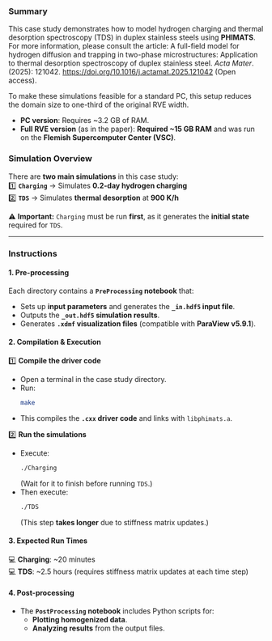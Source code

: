### Summary
This case study demonstrates how to model hydrogen charging and thermal desorption spectroscopy (TDS) in duplex stainless steels using **PHIMATS**. For more information, please consult the article: A full-field model for hydrogen diffusion and trapping in two-phase microstructures: Application to thermal desorption spectroscopy of duplex stainless steel. *Acta Mater*. (2025): 121042. https://doi.org/10.1016/j.actamat.2025.121042 (Open access).

To make these simulations feasible for a standard PC, this setup reduces the domain size to one-third of the original RVE width.  
- **PC version**: Requires ~3.2 GB of RAM.
- **Full RVE version** (as in the paper): **Required ~15 GB RAM** and was run on the **Flemish Supercomputer Center (VSC)**. 

###  Simulation Overview
There are **two main simulations** in this case study:  
1️⃣ **`Charging`** → Simulates **0.2-day hydrogen charging**  
2️⃣ **`TDS`** → Simulates **thermal desorption** at **900 K/h**  

⚠️ **Important:** `Charging` must be run **first**, as it generates the **initial state** required for `TDS`.

---

### Instructions
####  1. Pre-processing
Each directory contains a **`PreProcessing` notebook** that:
- Sets up **input parameters** and generates the **`_in.hdf5` input file**.
- Outputs the **`_out.hdf5` simulation results**.
- Generates **`.xdmf` visualization files** (compatible with **ParaView v5.9.1**).

####  2. Compilation & Execution
1️⃣ **Compile the driver code**  
   - Open a terminal in the case study directory.  
   - Run:  
     ```sh
     make
     ```
   - This compiles the **`.cxx` driver code** and links with `libphimats.a`.  

2️⃣ **Run the simulations**  
   - Execute:  
     ```sh
     ./Charging
     ```
     (Wait for it to finish before running `TDS`.)  
   - Then execute:  
     ```sh
     ./TDS
     ```
     (This step **takes longer** due to stiffness matrix updates.)  

####  3. Expected Run Times
💻 **Charging**: ~20 minutes  
💻 **TDS**: ~2.5 hours (requires stiffness matrix updates at each time step)  

####  4. Post-processing
- The **`PostProcessing` notebook** includes Python scripts for:
  - **Plotting homogenized data**.
  - **Analyzing results** from the output files.